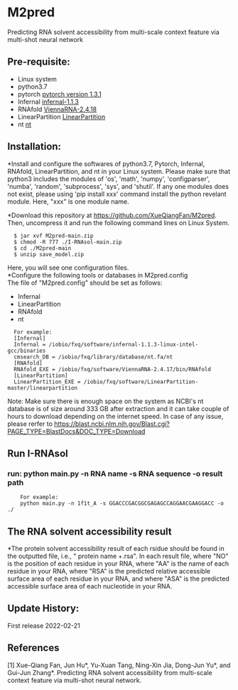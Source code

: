 # M2pred
Predicting RNA solvent accessibility from multi-scale context feature via multi-shot neural network

## Pre-requisite:  
   - Linux system
   - python3.7
   - pytorch [pytorch version 1.3.1](https://pytorch.org/)
   - Infernal [infernal-1.1.3](http://eddylab.org/infernal/infernal-1.1.3.tar.gz)
   - RNAfold [ViennaRNA-2.4.18](https://www.tbi.univie.ac.at/RNA/download/sourcecode/2_4_x/ViennaRNA-2.4.18.tar.gz)
   - LinearPartition [LinearPartition](https://github.com/LinearFold/LinearPartition.git/)
   - nt [nt](https://ftp.ncbi.nih.gov/blast/db/)  
    

## Installation:

*Install and configure the softwares of python3.7, Pytorch, Infernal, RNAfold, LinearPartition, and nt in your Linux system. Please make sure that python3 includes the modules of 'os', 'math', 'numpy', 'configparser', 'numba', 'random', 'subprocess', 'sys', and 'shutil'. If any one modules does not exist, please using 'pip install xxx' command install the python revelant module. Here, "xxx" is one module name.

*Download this repository at https://github.com/XueQiangFan/M2pred. Then, uncompress it and run the following command lines on Linux System.

~~~
  $ jar xvf M2pred-main.zip
  $ chmod -R 777 ./I-RNAsol-main.zip
  $ cd ./M2pred-main
  $ unzip save_model.zip 
~~~
Here, you will see one configuration files.   
*Configure the following tools or databases in M2pred.config  
  The file of "M2pred.config" should be set as follows:
- Infernal
- LinearPartition
- RNAfold
- nt
~~~
  For example:  
  [Infernal]
  Infernal = /iobio/fxq/software/infernal-1.1.3-linux-intel-gcc/binaries
  cmsearch_DB = /iobio/fxq/library/database/nt.fa/nt
  [RNAfold]
  RNAfold_EXE = /iobio/fxq/software/ViennaRNA-2.4.17/bin/RNAfold
  [LinearPartition]
  LinearPartition_EXE = /iobio/fxq/software/LinearPartition-master/linearpartition
~~~
Note: Make sure there is enough space on the system as NCBI's nt database is of size around 333 GB after extraction and it can take couple of hours to download depending on the internet speed. In case of any issue, please rerfer to https://blast.ncbi.nlm.nih.gov/Blast.cgi?PAGE_TYPE=BlastDocs&DOC_TYPE=Download

## Run I-RNAsol 
### run: python main.py -n RNA name -s RNA sequence -o result path
~~~
    For example:
    python main.py -n 1f1t_A -s GGACCCGACGGCGAGAGCCAGGAACGAAGGACC -o ./
~~~

## The RNA solvent accessibility result

*The protein solvent accessibility result of each rsidue should be found in the outputted file, i.e., " protein name +.rsa". In each result file, where "NO" is the position of each residue in your RNA, where "AA" is the name of each residue in your RNA, where "RSA" is the predicted relative accessible surface area of each residue in your RNA, and where "ASA" is the predicted accessible surface area of each nucleotide in your RNA.

## Update History:

First release 2022-02-21

## References

[1] Xue-Qiang Fan, Jun Hu*, Yu-Xuan Tang, Ning-Xin Jia, Dong-Jun Yu*, and Gui-Jun Zhang*. Predicting RNA solvent accessibility from multi-scale context feature via multi-shot neural network.
